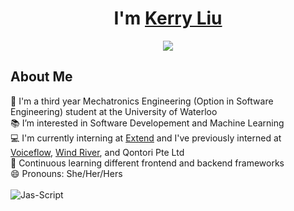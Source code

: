 <h1 align="center">I'm <a href="https://github.com/kerry918">Kerry Liu<a></h1>
<p align="center">
  <img src="https://readme-typing-svg.herokuapp.com?lines=Mechatronics+Engineering+Student;Full+Stack+Developer;DS%20|%20AI%20|%20ML%20Enthusiast;Always%20learning%20new%20things&center=true&width=400&height=50">
</p>
  
<h2>About Me </h2>
🏫 I'm a third year Mechatronics Engineering (Option in Software Engineering) student at the University of Waterloo <br /> 
📚 I’m interested in Software Developement and Machine Learning<br />
💻 I'm currently interning at <a href="https://www.paywithextend.com/"> Extend</a> and I've previously interned at <a href="https://www.voiceflow.com/"> Voiceflow</a>, <a href="https://www.windriver.com/"> Wind River</a>, and Qontori Pte Ltd <br/>
🌱 Continuous learning different frontend and backend frameworks <br />
😄 Pronouns: She/Her/Hers <br />
<!-- ⚡ Fun fact: I can solve more than ten different kinds of Rubik's Cubes 🧠 <br /> -->

<!-- ---
<h1>Skills 🔧</h1>
<h3>Programming Languages 💻</h3>
<code><img height="40" width="40" src="https://raw.githubusercontent.com/github/explore/80688e429a7d4ef2fca1e82350fe8e3517d3494d/topics/javascript/javascript.png"></code>
<code><img height="40" width="40" src="https://raw.githubusercontent.com/github/explore/80688e429a7d4ef2fca1e82350fe8e3517d3494d/topics/typescript/typescript.png"></code>
<code><img height="40" width="40" src="https://raw.githubusercontent.com/github/explore/80688e429a7d4ef2fca1e82350fe8e3517d3494d/topics/python/python.png"></code>
<code><img height="40" width="40" src="https://www.naveedashfaq.me/img/c++.png"></code>
<code><img height="40" width="40" src="https://cdn.iconscout.com/icon/free/png-512/c-programming-569564.png"></code>
<code><img height="40" width="40" src="https://images.vexels.com/media/users/3/166401/isolated/preview/b82aa7ac3f736dd78570dd3fa3fa9e24-java-programming-language-icon-by-vexels.png"></code>
<code><img height="40" width="40" src="https://www.vectorlogo.zone/logos/w3_html5/w3_html5-icon.svg"></code>
<code><img height="40" width="40" src="https://cdn.iconscout.com/icon/free/png-256/css-131-722685.png"></code>

  
<h3>Frameworks and Tools 🖱️</h3>
  
<code><img height="40" width="40" src="https://cdn4.iconfinder.com/data/icons/logos-3/600/React.js_logo-512.png"></code>
  <code><img height="40" width="40" src="https://www.vectorlogo.zone/logos/vuejs/vuejs-icon.svg"></code>
<code><img height="40" width="40" src="https://upload.wikimedia.org/wikipedia/commons/thumb/3/3f/Git_icon.svg/1024px-Git_icon.svg.png"></code>
<code><img height="40" width="40" src="https://raw.githubusercontent.com/github/explore/80688e429a7d4ef2fca1e82350fe8e3517d3494d/topics/github-api/github-api.png"></code>
<code><img height="40" width="40" src="https://raw.githubusercontent.com/github/explore/80688e429a7d4ef2fca1e82350fe8e3517d3494d/topics/visual-studio-code/visual-studio-code.png" /></code>
<code><img height="40" width="40" src="https://www.vectorlogo.zone/logos/npmjs/npmjs-tile.svg" /></code>
<code><img height="40" width="40" src="https://raw.githubusercontent.com/github/explore/80688e429a7d4ef2fca1e82350fe8e3517d3494d/topics/firebase/firebase.png"></code>
<code><img height="40" width="40" src="https://www.vectorlogo.zone/logos/djangoproject/djangoproject-icon.svg"></code>
<code><img height="40" width="40" src="https://raw.githubusercontent.com/github/explore/80688e429a7d4ef2fca1e82350fe8e3517d3494d/topics/jupyter-notebook/jupyter-notebook.png"></code>
<code><img height="40" width="40" src="https://raw.githubusercontent.com/github/explore/80688e429a7d4ef2fca1e82350fe8e3517d3494d/topics/atom/atom.png"></code>
<code><img height="40" src="https://www.vectorlogo.zone/logos/heroku/heroku-icon.svg"></code>
<code><img height="40" width="40" src="https://raw.githubusercontent.com/github/explore/80688e429a7d4ef2fca1e82350fe8e3517d3494d/topics/bootstrap/bootstrap.png"></code>
<code><img height="40" width="40" src="https://www.vectorlogo.zone/logos/google_analytics/google_analytics-icon.svg"></code>
<code><img height="40" src="https://www.vectorlogo.zone/logos/figma/figma-icon.svg"></code>  
<code><img height="40" src="https://www.vectorlogo.zone/logos/mysql/mysql-ar21.svg"></code>
<code><img height="40" src="https://www.vectorlogo.zone/logos/nodejs/nodejs-ar21.svg"></code>
<code><img height="40" src="https://www.vectorlogo.zone/logos/pocoo_flask/pocoo_flask-ar21.svg"></code>
<code><img height="40" src="https://www.vectorlogo.zone/logos/linux/linux-ar21.svg"></code>
<code><img height="40" src="https://www.vectorlogo.zone/logos/yarnpkg/yarnpkg-ar21.svg"></code> -->
  

  
  
<!-- --- 
  
<h1>Work Experience and Involvements 💡</h1>
  <em>Frontend Engineer</em> @ <a href="https://globalspark.world/#/"> Global Spark </a>  ---  Apr 2021 - Present <br />
  <em>Full Stack Developer Intern</em> @ <a href="https://www.voiceflow.com/"> Voiceflow </a> (Creator Team)  ---  Sep 2021 - Dec 2021 <br />
  <em>Frontend Team Lead</em> @ <a href="https://www.techplusuw.org/"> Tech+ UW </a>  ---  Aug 2021 - Dec 2021<br />
  <em>Full Stack Developer</em> @ <a href="https://www.techplusuw.org/"> Tech+ UW </a>  ---  Aug 2020 - Aug 2021<br />
  <em>Software Developer</em> @ <a href="https://uwaterloo.ewb.ca/en/"> Engineers Without Borders Canada </a>  ---  May 2021 - Sep 2021 <br />
  <em>Software Developer and Tester Intern</em> @ <a href="https://www.windriver.com/"> Wind River </a> (VxWorks)  ---  Jan 2021 - Apr 2021 <br />
  <em>Full Stack Developer Intern</em> @ Qontori Pte Ltd  ---  Jun 2020 - Sep 2020 <br />
   -->
<br/>
<!-- ---  -->
<!-- <h2>Github Stats </h2> -->
<!-- <img src="https://github-readme-stats.vercel.app/api?username=kerry918&show_icons=true&hide_border=true&count_private=true&theme=radical&icon_color=fad000" alt="Kerry's GitHub Stats">  -->
<img align="center" src="https://github-readme-streak-stats.herokuapp.com/?user=kerry918&count_private=false&theme=radical" alt="Jas-Script" />

  
<!-- ---
  
<h1>Connect With Me 🔗</h1>

<p align="center">
<a href="https://www.linkedin.com/in/uwkerryliu/"><img src="https://img.shields.io/badge/-Kerry%20Liu-0077B5?style=for-the-badge&logo=Linkedin&logoColor=white"/></a>
<a href="https://devpost.com/kerry918"><img src="https://img.shields.io/badge/-kerry918-13888a?style=for-the-badge&logo=devpost&logoColor=white"/></a>
<a href="mailto:k269liu@uwaterloo.ca"><img src="https://img.shields.io/badge/-k269liu@uwaterloo.ca-D14836?style=for-the-badge&logo=Gmail&logoColor=white"/></a>
<a href="https://www.instagram.com/kerryliu918/"><img src="https://img.shields.io/badge/-kerryliu918-E4405F?style=for-the-badge&logo=Instagram&logoColor=white"/></a>
</p> -->

<!-- Last Edited on: December 17 2021 💗 -->

